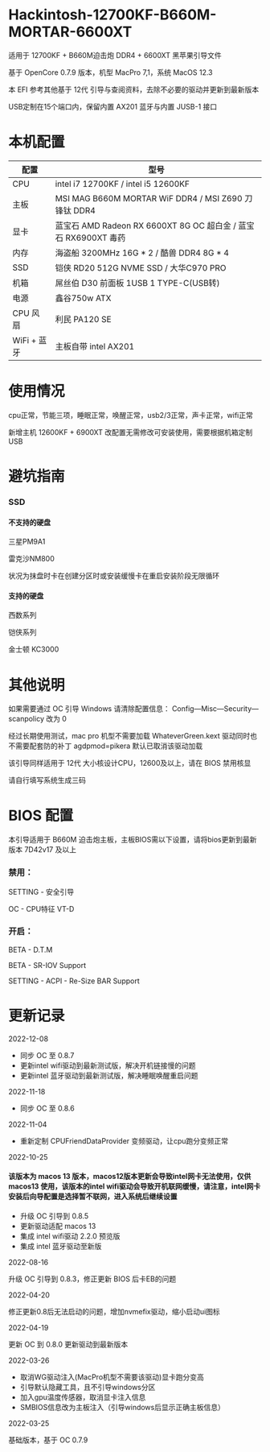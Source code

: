 # Hackintosh-12700KF-B660M-MORTAR-6600XT

适用于 12700KF + B660M迫击炮 DDR4 + 6600XT 黑苹果引导文件

基于 OpenCore 0.7.9 版本，机型 MacPro 7,1，系统 MacOS 12.3

本 EFI 参考其他基于 12代 引导与查阅资料，去除不必要的驱动并更新到最新版本

USB定制在15个端口内，保留内置 AX201 蓝牙与内置 JUSB-1 接口


# 本机配置

| 配置        | 型号                                                   |
|-----------|------------------------------------------------------|
| CPU       | intel i7 12700KF / intel i5 12600KF                  |
| 主板        | MSI MAG B660M MORTAR WiF DDR4  / MSI Z690 刀锋钛 DDR4   |
| 显卡        | 蓝宝石 AMD Radeon RX 6600XT 8G OC 超白金 / 蓝宝石 RX6900XT 毒药 |
| 内存        | 海盗船 3200MHz 16G * 2 / 酷兽 DDR4 8G * 4                 |
| SSD       |  铠侠 RD20 512G NVME SSD / 大华C970 PRO         |
| 机箱        | 屌丝伯 D30 前面板 1USB 1 TYPE-C(USB转)                      |
| 电源        | 鑫谷750w ATX                                           |
| CPU 风扇    | 利民 PA120 SE                                          |
| WiFi + 蓝牙 | 主板自带 intel AX201                                     |


# 使用情况
cpu正常，节能三项，睡眠正常，唤醒正常，usb2/3正常，声卡正常，wifi正常

新增主机 12600KF + 6900XT 改配置无需修改可安装使用，需要根据机箱定制USB

# 避坑指南

### SSD

#### 不支持的硬盘 

三星PM9A1

雷克沙NM800

状况为抹盘时卡在创建分区时或安装缓慢卡在重启安装阶段无限循环


#### 支持的硬盘

西数系列

铠侠系列

金士顿 KC3000


# 其他说明

如果需要通过 OC 引导 Windows 请清除配置信息： Config—Misc—Security—scanpolicy 改为 0 

经过长期使用测试，mac pro 机型不需要加载 WhateverGreen.kext 驱动同时也不需要配套防的补丁 agdpmod=pikera 默认已取消该驱动加载

该引导同样适用于 12代 大小核设计CPU，12600及以上，请在 BIOS 禁用核显

请自行填写系统生成三码


# BIOS 配置

本引导适用于 B660M 迫击炮主板，主板BIOS需以下设置，请将bios更新到最新版本 7D42v17 及以上


### 禁用：

SETTING - 安全引导

OC - CPU特征 VT-D


### 开启：

BETA - D.T.M

BETA - SR-IOV Support

SETTING - ACPI - Re-Size BAR Support


# 更新记录

2022-12-08

- 同步 OC 至 0.8.7
- 更新intel wifi驱动到最新测试版，解决开机链接慢的问题
- 更新intel 蓝牙驱动到最新测试版，解决睡眠唤醒重启问题

2022-11-18

- 同步 OC 至 0.8.6

2022-11-04

- 重新定制 CPUFriendDataProvider 变频驱动，让cpu跑分变频正常

2022-10-25

#### 该版本为 macos 13 版本，macos12版本更新会导致intel网卡无法使用，仅供 macos13 使用，该版本的intel wifi驱动会导致开机联网缓慢，请注意，intel网卡 安装后向导配置是选择暂不联网，进入系统后继续设置

- 升级 OC 引导到 0.8.5
- 更新驱动适配 macos 13
- 集成 intel wifi驱动 2.2.0 预览版
- 集成 intel 蓝牙驱动至新版

2022-08-16

升级 OC 引导到 0.8.3，修正更新 BIOS 后卡EB的问题

2022-04-20

修正更新0.8后无法启动的问题，增加nvmefix驱动，缩小启动ui图标

2022-04-19

更新 OC 到 0.8.0 更新驱动到最新版本

2022-03-26

- 取消WG驱动注入(MacPro机型不需要该驱动)显卡跑分变高
- 引导默认隐藏工具，且不引导windows分区
- 加入gpu温度传感器，取消显卡注入信息
- SMBIOS信息改为主板注入（引导windows后显示正确主板信息）

2022-03-25

基础版本，基于 OC 0.7.9


